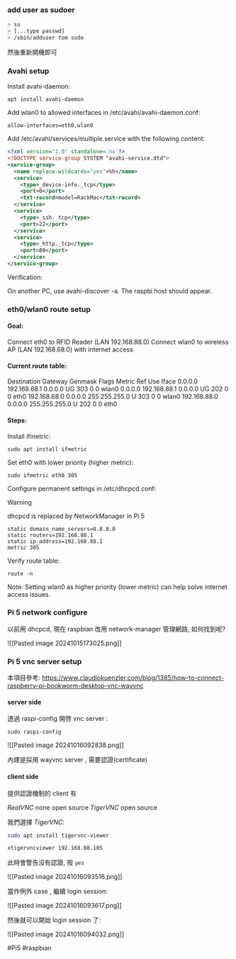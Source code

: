 ### add user as sudoer

```bash
> su
> [...type passwd]
> /sbin/adduser tom sudo
```

然後重新開機即可


### Avahi setup

Install avahi-daemon:

	apt install avahi-daemon


Add wlan0 to allowed interfaces in /etc/avahi/avahi-daemon.conf:

	allow-interfaces=eth0,wlan0

Add /etc/avahi/services/multiple.service with the following content:

```xml
<?xml version="1.0" standalone='no'?>
<!DOCTYPE service-group SYSTEM "avahi-service.dtd">
<service-group>
  <name replace-wildcards="yes">%h</name>
  <service>
    <type>_device-info._tcp</type>
    <port>0</port>
    <txt-record>model=RackMac</txt-record>
  </service>
  <service>
    <type>_ssh._tcp</type>
    <port>22</port>
  </service>
  <service>
    <type>_http._tcp</type>
    <port>80</port>
  </service>
</service-group>
```


Verification:

On another PC, use avahi-discover -a. The raspbi host should appear.

### eth0/wlan0 route setup

#### Goal:

Connect eth0 to RFID Reader (LAN 192.168.88.0)
Connect wlan0 to wireless AP (LAN 192.168.68.0) with internet access

#### Current route table:

Destination    Gateway       Genmask    Flags Metric Ref  Use Iface
0.0.0.0       192.168.68.1  0.0.0.0    UG    303    0    0 wlan0
0.0.0.0       192.168.88.1  0.0.0.0    UG    202    0    0 eth0
192.168.68.0  0.0.0.0       255.255.255.0 U    303    0    0 wlan0
192.168.88.0  0.0.0.0       255.255.255.0 U    202    0    0 eth0

#### Steps:

Install ifmetric:

	sudo apt install ifmetric

Set eth0 with lower priority (higher metric):

	sudo ifmetric eth0 305

Configure permanent settings in /etc/dhcpcd.conf: 

> [!WARNING] 
> dhcpcd is replaced by NetworkManager in Pi 5


	static domain_name_servers=8.8.8.8
	static routers=192.168.88.1
	static ip_address=192.168.88.1
	metric 305

Verify route table:

	route -n

Note: Setting wlan0 as higher priority (lower metric) can help solve internet access issues.


### Pi 5 network configure

以前用 dhcpcd, 現在 raspbian 改用 network-manager 管理網路, 如何找到呢?

![[Pasted image 20241015173025.png]]


### Pi 5 vnc server setup

本項目參考: https://www.claudiokuenzler.com/blog/1385/how-to-connect-raspberry-pi-bookworm-desktop-vnc-wayvnc
#### server side
透過 raspi-config 開啓 vnc server :

`sudo raspi-config`

![[Pasted image 20241016092838.png]]

內建是採用 wayvnc server , 需要認證(certificate)

#### client side

提供認證機制的 client 有

*RealVNC* none open source
*TigerVNC*  open source

我們選擇 *TigerVNC*:

```bash
sudo apt install tigervnc-viewer
```

```bash
xtigervncviewer 192.168.88.105
```

此時會警告沒有認證, 按 `yes`

![[Pasted image 20241016093516.png]]

當作例外 case , 繼續 login session:

![[Pasted image 20241016093617.png]]

然後就可以開始 login session 了:

![[Pasted image 20241016094032.png]]


#Pi5
#raspbian

